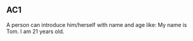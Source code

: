 ## AC1

A person can introduce him/herself with name and age like: My name is Tom. I am 21 years old.
